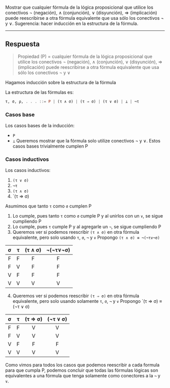 Mostrar que cualquier fórmula de la lógica proposicional que utilice los conectivos ¬ (negación), ∧ (conjunción), ∨ (disyunción), ⇒ (implicación) puede reescribirse a otra fórmula equivalente que usa sólo los conectivos ¬ y ∨. Sugerencia: hacer inducción en la estructura de la fórmula.

---
## Respuesta

>Propiedad (P) =  cualquier fórmula de la lógica proposicional que utilice los conectivos ¬ (negación), ∧ (conjunción), ∨ (disyunción), ⇒ (implicación) puede reescribirse a otra fórmula equivalente que usa sólo los conectivos ¬ y ∨

Hagamos inducción sobre la estructura de la fórmula

La estructura de las fórmulas es: 

```haskell
τ, σ, ρ, . . . ::= P | (τ ∧ σ) | (τ ⇒ σ) | (τ ∨ σ) | ⊥ | ¬τ
```


### Casos base
Los casos bases de la inducción:
+ `P`
+ `⊥`
Queremos mostrar que la fórmula solo utilize conectivos  ¬ y ∨. 
Estos casos bases trivialmente cumplen P
### Casos inductivos

Los casos inductivos:
1. `(τ ∨ σ)`
2. `¬τ`
3. `(τ ∧ σ)` 
4. `(τ ⇒ σ)

Asumimos que tanto `τ` como `σ` cumplen P 
1. Lo cumple, pues tanto `τ` como `σ` cumple P y al unirlos con un `∨`, se sigue cumpliendo P
2. Lo cumple, pues `τ` cumple P y al agregarle un `¬`, se sigue cumpliendo P
3. Queremos ver si podemos reescribir `(τ ∧ σ)` en otra fórmula  equivalente, pero solo usando `τ`, `σ`, `¬` y `∨`
   Propongo `(τ ∧ σ) ≡ ¬(¬τ∨¬σ)`

|  σ  |  τ  | (τ ∧ σ) | ¬(¬τ∨¬σ) |
| :-: | :-: | :-----: | :------: |
|  F  |  F  |    F    |    F     |
|  F  |  V  |    F    |    F     |
|  V  |  F  |    F    |    F     |
|  V  |  V  |    V    |    V     |
4. Queremos ver si podemos reescribir `(τ ⇒ σ)` en otra fórmula  equivalente, pero solo usando solamente `τ`, `σ`, `¬` y `∨`
   Propongo `(τ ⇒ σ) ≡ (¬τ ∨ σ)

|  σ  |  τ  | (τ ⇒ σ) | (¬τ ∨ σ) |
| :-: | :-: | :-----: | :------: |
|  F  |  F  |    V    |    V     |
|  F  |  V  |    V    |    V     |
|  V  |  F  |    F    |    F     |
|  V  |  V  |    V    |    V     |
Como vimos para todos los casos que podemos reescribir a cada formula para que cumpla P, podemos concluir que todas las fórmulas lógicas son equivalentes a una fórmula que tenga solamente como conectores a la `¬` y `∨`.